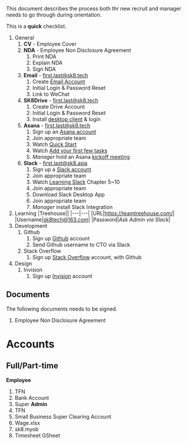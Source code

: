 This document describes the process both thr new recruit and manager needs to go through during orientation.

This is a **quick** checklist.

1. General
    1. **CV** - Employee Cover
    1. **NDA** - Employee Non Disclosure Agreement
        1. Print NDA
        1. Explain NDA
        1. Sign NDA
    1. **Email** - first.last@sk8.tech
        1. Create [Email Account](https://qiye.aliyun.com/alimail/)
        1. Initial Login & Password Reset
        1. Link to WeChat
    1. **SK8Drive** - first.last@sk8.tech
        1. Create Drive Account
        1. Initial Login & Password Reset
        1. Install [desktop client](https://owncloud.org/install/#desktop) & login
    1. **Asana** - first.last@sk8.tech
        1. Sign up an [Asana account](https://asana.com/)
        1. Join appropriate team
        1. Watch [Quick Start](https://asana.com/guide/get-started/begin/quick-start)
        1. Watch [Add your first few tasks](https://asana.com/guide/get-started/begin/adding-assigning-tasks)
        1. *Manager* hold an Asana [kickoff meeting](https://asana.com/guide/team/onboard/asana-kickoff)
    1. **Slack** - first.last@sk8.asia
        1. Sign up a [Slack account](https://sk8tech.slack.com/)
        1. Join appropriate team
        1. Watch [Learning Slack](https://www.lynda.com/Slack-tutorials/Up-Running-Slack/383930-2.html) Chapter 5~10
        1. Join appropriate team
        1. Download Slack Desktop App
        1. Join appropriate team
        1. *Manager* install Slack Integration
1. Learning
    |Treehouse||
    |---|---|
    |URL|https://teamtreehouse.com/|
    |Username|sk8tech@163.com|
    |Password|*Ask Admin via Slack*|
1. Development
    1. Github
        1. Sign up [Github](https://github.com/join) account
        1. Send Github username to CTO via Slack
    1. Stack Overflow
        1. Sign up [Stack Overflow](https://stackoverflow.com/users/login) account, with Github
1. Design
    1. Invision
        1. Sign up [Invision](https://projects.invisionapp.com/d/signup) account

## Documents

The following documents needs to be signed.

1. Employee Non Disclosure Agreement

# Accounts

## Full/Part-time

**Employee**
1. TFN
1. Bank Account
1. Super
**Admin**
1. TFN
1. Small Business Super Clearing Account
1. Wage.xlsx
1. sk8.myob
1. Timesheet GSheet